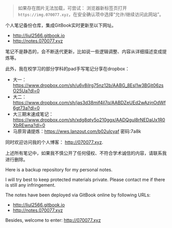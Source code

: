 
> 如果存在图片无法加载，可尝试：
> 浏览器新标签页打开`https://img.070077.xyz`，在安全确认项中选择“允许/继续访问此网站”。

个人笔记备份仓库，集成GitBook实时更新至以下网址。

- http://liul2566.gitbook.io
- http://notes.070077.xyz

笔记不是静态的，会不断迭代更新，比如说一些逻辑调整、内容从详细描述变成提炼等。

此外，我在校学习的部分学科的pad手写笔记分享在dropbox：

- 大一：https://www.dropbox.com/sh/u6v8ilrg75nz12b/AABG_8Esl1w3BGjt06zsO25Ua?dl=0
- 大二：https://www.dropbox.com/sh/jas3d38mif4il7q/AABDZeUEd2wAzjnOdWf6gt73a?dl=0
- 大三期末速成笔记：https://www.dropbox.com/sh/xdg8qty5o210ggx/AADQgul8rNEDaUx1R0XbREwna?dl=0
- 马原背诵提炼：https://wws.lanzout.com/b02ulcyaf 密码:7a8k

同时欢迎访问我的个人博客： http://070077.xyz.

上述所有笔记中，如果我不慎公开了任何侵权、不符合学术诚信的内容，请联系我进行删除。

Here is a backup repository for my personal notes.

I will try best to keep protected materials private. Please contact me if there is still any infringement.

The notes have been deployed via GitBook online by following URLs:
- http://liul2566.gitbook.io
- http://notes.070077.xyz

Besides, welcome to enter: http://070077.xyz